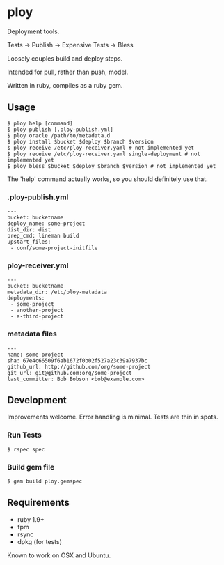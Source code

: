 # ploy

Deployment tools.

Tests -> Publish -> Expensive Tests -> Bless

Loosely couples build and deploy steps.

Intended for pull, rather than push, model.

Written in ruby, compiles as a ruby gem.

## Usage

```
$ ploy help [command]
$ ploy publish [.ploy-publish.yml]
$ ploy oracle /path/to/metadata.d
$ ploy install $bucket $deploy $branch $version
$ ploy receive /etc/ploy-receiver.yaml # not implemented yet
$ ploy receive /etc/ploy-receiver.yaml single-deployment # not implemented yet
$ ploy bless $bucket $deploy $branch $version # not implemented yet
```

The 'help' command actually works, so you should definitely use that.

### .ploy-publish.yml

```
---
bucket: bucketname
deploy_name: some-project
dist_dir: dist
prep_cmd: lineman build
upstart_files:
 - conf/some-project-initfile
```

### ploy-receiver.yml

```
---
bucket: bucketname
metadata_dir: /etc/ploy-metadata
deployments:
 - some-project
 - another-project
 - a-third-project

```

### metadata files

```
---
name: some-project
sha: 67e4c66509f6ab1672f0b02f527a23c39a7937bc
github_url: http://github.com/org/some-project
git_url: git@github.com:org/some-project
last_committer: Bob Bobson <bob@example.com>

```

## Development

Improvements welcome. Error handling is minimal. Tests are thin in spots.

### Run Tests

```
$ rspec spec
```

### Build gem file

```
$ gem build ploy.gemspec
```

## Requirements

 - ruby 1.9+
 - fpm
 - rsync
 - dpkg (for tests)

Known to work on OSX and Ubuntu.



